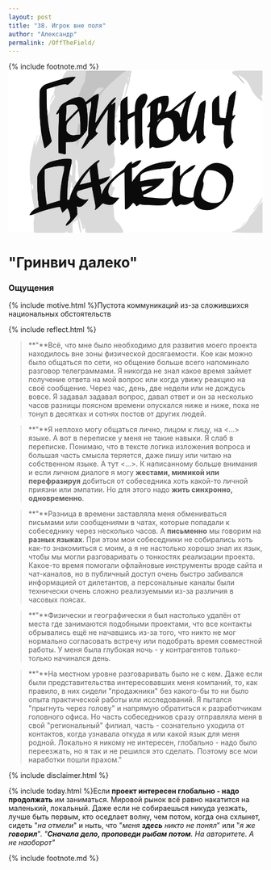 ```yaml
---
layout: post
title: "38. Игрок вне поля"
author: "Александр"
permalink: /OffTheField/
---
```

{% include footnote.md %}
<a href="/cards/">!["Все вне времени и пространства"](/_img/38.svg)</a>
# "Гринвич далеко"

### Ощущения
{% include motive.html %}Пустота коммуникаций из-за сложившихся национальных обстоятельств

{% include reflect.html %}
>**"**Всё, что мне было необходимо для развития моего проекта находилось вне зоны физической досягаемости. Кое как можно было общаться по сети, но общение больше всего напоминало разговор телеграммами. Я никогда не знал какое время займет получение ответа на мой вопрос или когда увижу реакцию на своё сообщение. Через час, день, две недели или не дождусь вовсе. Я задавал задавал вопрос, давал   ответ и он за несколько часов разницы поясном времени опускался ниже и ниже, пока не тонул в десятках и сотнях постов от других людей.  

>**"**Я неплохо могу общаться лично, лицом к лицу, на <...> языке. А вот в переписке у меня не такие навыки. Я слаб в переписке. Понимаю, что в тексте логика изложения вопроса и большая часть смысла теряется, даже пишу или читаю на собственном языке. А тут <...>. К написанному больше внимания и если личном диалоге я могу **жестами, мимикой или перефразируя** добиться от собеседника хоть какой-то личной приязни или эмпатии. Но для этого надо **жить синхронно, одновременно**. 

>**"**Разница в времени заставляла меня обмениваться письмами или сообщениями в чатах, которые попадали к собеседнику через несколько часов. А **письменно** мы говорим на **разных языках**. При этом мои собеседники не собирались хоть как-то знакомиться с моим, а я не настолько хорошо  знал их язык, чтобы мы могли разговаривать о тонкостях реализации проекта. Какое-то время помогали офлайновые инструменты вроде сайта и чат-каналов, но в публичный доступ  очень быстро забивался информацией от дилетантов, а персональные каналы были технически очень сложно реализуемыми из-за различия в часовых поясах.  

>**"**Физически и  географически я был настолько удалён от места где занимаются подобными проектами, что все контакты обрывались ещё не начавшись из-за того, что никто не мог нормально согласовать встречу или подобрать время совместной работы. У меня была глубокая ночь - у контрагентов только-только начинался день. 

>**"**На местном уровне разговаривать было не  с кем. Даже если были представительства интересовавших меня компаний, то, как правило, в них сидели "продажники" без какого-бы то ни было опыта практической работы или исследований. Я пытался "прыгнуть через голову" и напрямую обратиться к разработчикам головного офиса. Но часть собеседников сразу отправляла меня в свой "региональный" филиал, часть - сознательно уходила от контактов, когда узнавала откуда я или какой язык для меня родной. Локально я никому не интересен, глобально - надо было переезжать, но я так и не решился это сделать. Поэтому все мои наработки пошли прахом."

{% include disclaimer.html %}

{% include today.html %}Если **проект интересен глобально - надо продолжать** им заниматься. Мировой рынок всё равно накатится на маленький, локальный. Даже если не собираешься никуда уезжать, лучше быть первым, кто оседлает волну, чем потом, когда она схлынет, сидеть "_на отмели_" и ныть, что "_меня **здесь** никто не понял_" или "_я же **говорил**_". _"**Сначала дело, проповеди рыбам потом**. На авторитете. А не наоборот"_   

{% include footnote.md %}
